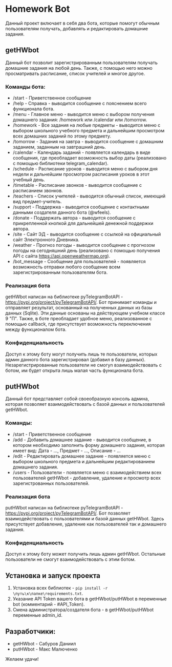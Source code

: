# Homework Bot
Данный проект включает в себя два бота, которые помогут обычным пользователям получать, добавлять и редактировать домашние задания.

## getHWbot
Данный бот позволит зарегистрированным пользователям получать домашние задания на любой день. Также, с помощью него можно просматривать расписание, список учителей и многое другое.

### Команды бота:
* /start - Приветственное сообщение
* /help - Справка - выводится сообщение с пояснением всего функционала бота.
* /menu - Главное меню - выводится меню с выбором получения домашнего задания: /homework или /calendar или /tomorrow.
* /homework - Все задания на любые предметы - выводится меню с выбором школьного учебного предмета и дальнейшим просмотром всех домашних заданий по этому предмету.
* /tomorrow - Задания на завтра - выводится сообщение с домашним заданием, заданным на завтрашний день.
* /calendar - Календарь заданий - появляется календарь в виде сообщения, где преобладает возможность выбор даты (реализовано с помощью библиотеки telegram_calendar).
* /schedule - Расписание уроков - выводится меню с выбором дня недели и дальнейшим просмотром расписания уроков в этот учебный день.
* /timetable - Расписание звонков - выводится сообщение с расписанием звонков.
* /teachers - Список учителей - выводится обычный список, имеющий вид предмет-учитель.
* /support - Поддержка - выводится сообщение с контактными данными создателя данного бота (@wfeels).
* /donate - Поддержать автора - выводится сообщение с прикрепленной кнопкой для дальнейшей денежной поддержки автора.
* /site - Сайт ЭД - выводится сообщение с ссылкой на официальный сайт Электронного Дневника.
* /weather - Прогноз погоды - выводится сообщение с прогнозом погоды на сегодняшний день (реализовано с помощью получения API c сайта https://api.openweathermap.org).
* /bot_message - Сообщение для пользователей - появляется возможность отправки любого сообщение всем зарегистрированным пользователям бота.

### Реализация бота
getHWbot написан на библиотеке pyTelegramBotAPI - https://pypi.org/project/pyTelegramBotAPI/. Бот принимает команды и отправляет результат, основанный на полученных данных из базы данных (Sqlite). Эти данные основаны на действующем учебном классе 9 "П". Также, в боте преобладает удобное меню, реализованное с помощью callback, где присутствует возможность переключения между функционалом бота.

### Конфиденциальность
Доступ к этому боту могут получить лишь те пользователи, которых админ данного бота зарегистрировал (добавил в базу данных). Незарегистрированные пользователи не смогуn взаимодействовать с ботом, им будет открыта лишь малая часть функционала бота.

## putHWbot
Данный бот представляет собой своеобразную консоль админа, которая позволяет взаимодействовать с базой данных и пользователей getHWbot.

### Команды:
* /start - Приветственное сообщение
* /add - Добавить домашнее задание - выводится сообщение, в котором необходимо заполнить форму домашнего задания, которая имеет вид: Дата - ..., Предмет - ..., Описание - ...
* /edit - Редактировать домашнее задание - появляется меню с выбором школьного предмета и дальнейшим редактированием домашнего задания.
* /users - Пользователи - появляется меню с взаимодействием всех пользователей getHWbot - добавление, удаление и просмотр всех зарегистрованных пользователей.

### Реализация бота
putHWbot написан на библиотеке pyTelegramBotAPI - https://pypi.org/project/pyTelegramBotAPI/. Бот позволяет взаимодействовать с пользователями и базой данных getHWbot. Здесь присутствует добавление, удаление как пользователей так и домашнего задания.

### Конфиденциальность
Доступ к этому боту может получить лишь админ getHWbot. Остальные пользователи не смогут взаимодействовать с этим ботом.

## Установка и запуск проекта
1. Установка всех библиотек - `pip install -r \путь\к\папке\requirements.txt`.
2. Указание API Token вашего бота в getHWbot/putHWbot в переменные bot (комментарий - #API_Token).
3. Смена администратора/создателя бота - в getHWbot/putHWbot переменные admin_id.

## Разработчики:
* getHWbot - Сабуров Даниил
* putHWbot - Макс Малюченко

Желаем удачи!
